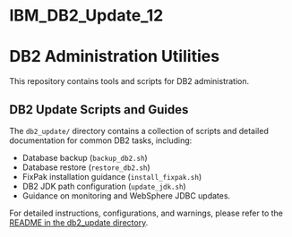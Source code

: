 # IBM_DB2_Update_12

# DB2 Administration Utilities

This repository contains tools and scripts for DB2 administration.

## DB2 Update Scripts and Guides

The `db2_update/` directory contains a collection of scripts and detailed documentation for common DB2 tasks, including:

*   Database backup (`backup_db2.sh`)
*   Database restore (`restore_db2.sh`)
*   FixPak installation guidance (`install_fixpak.sh`)
*   DB2 JDK path configuration (`update_jdk.sh`)
*   Guidance on monitoring and WebSphere JDBC updates.

For detailed instructions, configurations, and warnings, please refer to the [README in the db2_update directory](./db2_update/README.md).